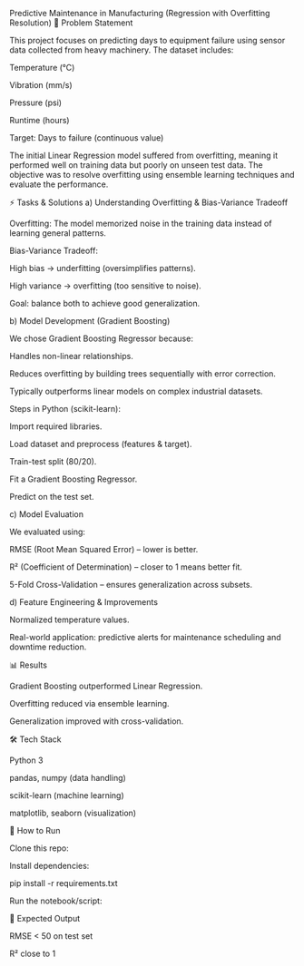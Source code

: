 Predictive Maintenance in Manufacturing (Regression with Overfitting Resolution)
📌 Problem Statement

This project focuses on predicting days to equipment failure using sensor data collected from heavy machinery. The dataset includes:

Temperature (°C)

Vibration (mm/s)

Pressure (psi)

Runtime (hours)

Target: Days to failure (continuous value)

The initial Linear Regression model suffered from overfitting, meaning it performed well on training data but poorly on unseen test data. The objective was to resolve overfitting using ensemble learning techniques and evaluate the performance.

⚡ Tasks & Solutions
a) Understanding Overfitting & Bias-Variance Tradeoff

Overfitting: The model memorized noise in the training data instead of learning general patterns.

Bias-Variance Tradeoff:

High bias → underfitting (oversimplifies patterns).

High variance → overfitting (too sensitive to noise).

Goal: balance both to achieve good generalization.

b) Model Development (Gradient Boosting)

We chose Gradient Boosting Regressor because:

Handles non-linear relationships.

Reduces overfitting by building trees sequentially with error correction.

Typically outperforms linear models on complex industrial datasets.

Steps in Python (scikit-learn):

Import required libraries.

Load dataset and preprocess (features & target).

Train-test split (80/20).

Fit a Gradient Boosting Regressor.

Predict on the test set.

c) Model Evaluation

We evaluated using:

RMSE (Root Mean Squared Error) – lower is better.

R² (Coefficient of Determination) – closer to 1 means better fit.

5-Fold Cross-Validation – ensures generalization across subsets.




d) Feature Engineering & Improvements

Normalized temperature values.

Real-world application: predictive alerts for maintenance scheduling and downtime reduction.

📊 Results

Gradient Boosting outperformed Linear Regression.

Overfitting reduced via ensemble learning.

Generalization improved with cross-validation.

🛠️ Tech Stack

Python 3

pandas, numpy (data handling)

scikit-learn (machine learning)

matplotlib, seaborn (visualization)

🚀 How to Run

Clone this repo:


Install dependencies:

pip install -r requirements.txt


Run the notebook/script:


📌 Expected Output

RMSE < 50 on test set

R² close to 1

